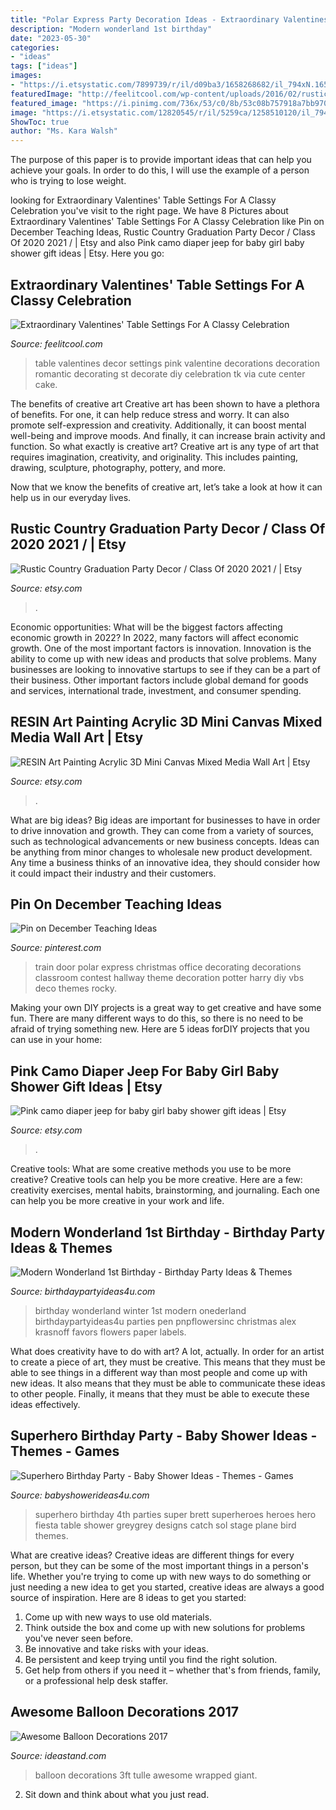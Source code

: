 ```yaml
---
title: "Polar Express Party Decoration Ideas - Extraordinary Valentines&#039; Table Settings For A Classy Celebration"
description: "Modern wonderland 1st birthday"
date: "2023-05-30"
categories:
- "ideas"
tags: ["ideas"]
images:
- "https://i.etsystatic.com/7899739/r/il/d09ba3/1658268682/il_794xN.1658268682_qgap.jpg"
featuredImage: "http://feelitcool.com/wp-content/uploads/2016/02/rustic-valentines-day-table-decor.jpg"
featured_image: "https://i.pinimg.com/736x/53/c0/8b/53c08b757918a7bb970f6bc65dbc2eb1.jpg"
image: "https://i.etsystatic.com/12820545/r/il/5259ca/1258510120/il_794xN.1258510120_j630.jpg"
ShowToc: true
author: "Ms. Kara Walsh"
---
```



The purpose of this paper is to provide important ideas that can help you achieve your goals. In order to do this, I will use the example of a person who is trying to lose weight.

	

		
looking for Extraordinary Valentines&#039; Table Settings For A Classy Celebration you've visit to the right page. We have 8 Pictures about Extraordinary Valentines&#039; Table Settings For A Classy Celebration like Pin on December Teaching Ideas, Rustic Country Graduation Party Decor / Class Of 2020 2021 / | Etsy and also Pink camo diaper jeep for baby girl baby shower gift ideas | Etsy. Here you go:
		
    
## Extraordinary Valentines&#039; Table Settings For A Classy Celebration

<img loading=lazy src="http://feelitcool.com/wp-content/uploads/2016/02/rustic-valentines-day-table-decor.jpg" onerror="this.onerror=null;this.src='https://tse1.mm.bing.net/th?id=OIP.x8zeUkkTTeokjQ9QskWJHAAAAA&amp;pid=15.1';" alt="Extraordinary Valentines&#039; Table Settings For A Classy Celebration">

_Source: feelitcool.com_

>table valentines decor settings pink valentine decorations decoration romantic decorating st decorate diy celebration tk via cute center cake. 

	

The benefits of creative art
Creative art has been shown to have a plethora of benefits. For one, it can help reduce stress and worry. It can also promote self-expression and creativity. Additionally, it can boost mental well-being and improve moods. And finally, it can increase brain activity and function.
So what exactly is creative art? Creative art is any type of art that requires imagination, creativity, and originality. This includes painting, drawing, sculpture, photography, pottery, and more.

Now that we know the benefits of creative art, let’s take a look at how it can help us in our everyday lives.

    
## Rustic Country Graduation Party Decor / Class Of 2020 2021 / | Etsy

<img loading=lazy src="https://i.etsystatic.com/7064735/r/il/f11f8b/2711180917/il_794xN.2711180917_l4jo.jpg" onerror="this.onerror=null;this.src='https://tse3.mm.bing.net/th?id=OIP.wvyD4JmSd2BKa-b4QJf1GAHaLH&amp;pid=15.1';" alt="Rustic Country Graduation Party Decor / Class Of 2020 2021 / | Etsy">

_Source: etsy.com_

>. 

	

Economic opportunities: What will be the biggest factors affecting economic growth in 2022?
In 2022, many factors will affect economic growth. One of the most important factors is innovation. Innovation is the ability to come up with new ideas and products that solve problems. Many businesses are looking to innovative startups to see if they can be a part of their business. Other important factors include global demand for goods and services, international trade, investment, and consumer spending.

    
## RESIN Art Painting Acrylic 3D Mini Canvas Mixed Media Wall Art | Etsy

<img loading=lazy src="https://i.etsystatic.com/7899739/r/il/d09ba3/1658268682/il_794xN.1658268682_qgap.jpg" onerror="this.onerror=null;this.src='https://tse4.mm.bing.net/th?id=OIP.XNlte_-fgJIefWCuSc7yQAHaFL&amp;pid=15.1';" alt="RESIN Art Painting Acrylic 3D Mini Canvas Mixed Media Wall Art | Etsy">

_Source: etsy.com_

>. 

	

What are big ideas?
Big ideas are important for businesses to have in order to drive innovation and growth. They can come from a variety of sources, such as technological advancements or new business concepts. Ideas can be anything from minor changes to wholesale new product development. Any time a business thinks of an innovative idea, they should consider how it could impact their industry and their customers.

    
## Pin On December Teaching Ideas

<img loading=lazy src="https://i.pinimg.com/736x/53/c0/8b/53c08b757918a7bb970f6bc65dbc2eb1.jpg" onerror="this.onerror=null;this.src='https://tse2.mm.bing.net/th?id=OIP.xryb0Klwdb10P6jTjtIMBQHaNK&amp;pid=15.1';" alt="Pin on December Teaching Ideas">

_Source: pinterest.com_

>train door polar express christmas office decorating decorations classroom contest hallway theme decoration potter harry diy vbs deco themes rocky. 

	

Making your own DIY projects is a great way to get creative and have some fun. There are many different ways to do this, so there is no need to be afraid of trying something new. Here are 5 ideas forDIY projects that you can use in your home: 

    
## Pink Camo Diaper Jeep For Baby Girl Baby Shower Gift Ideas | Etsy

<img loading=lazy src="https://i.etsystatic.com/12820545/r/il/5259ca/1258510120/il_794xN.1258510120_j630.jpg" onerror="this.onerror=null;this.src='https://tse1.mm.bing.net/th?id=OIP.SRARV9xZQylnWQ9klPhGxgHaJ4&amp;pid=15.1';" alt="Pink camo diaper jeep for baby girl baby shower gift ideas | Etsy">

_Source: etsy.com_

>. 

	

Creative tools: What are some creative methods you use to be more creative?
Creative tools can help you be more creative. Here are a few: creativity exercises, mental habits, brainstorming, and journaling. Each one can help you be more creative in your work and life.

    
## Modern Wonderland 1st Birthday - Birthday Party Ideas &amp; Themes

<img loading=lazy src="http://www.birthdaypartyideas4u.com/wp-content/uploads/2016/06/Modern-Wonderland-1st-Birthday-Labels.jpg" onerror="this.onerror=null;this.src='https://tse4.mm.bing.net/th?id=OIP.w83QATne0ExUALcuststAgHaLE&amp;pid=15.1';" alt="Modern Wonderland 1st Birthday - Birthday Party Ideas &amp; Themes">

_Source: birthdaypartyideas4u.com_

>birthday wonderland winter 1st modern onederland birthdaypartyideas4u parties pen pnpflowersinc christmas alex krasnoff favors flowers paper labels. 

	

What does creativity have to do with art? A lot, actually. In order for an artist to create a piece of art, they must be creative. This means that they must be able to see things in a different way than most people and come up with new ideas. It also means that they must be able to communicate these ideas to other people. Finally, it means that they must be able to execute these ideas effectively.

    
## Superhero Birthday Party - Baby Shower Ideas - Themes - Games

<img loading=lazy src="http://www.babyshowerideas4u.com/wp-content/uploads/2014/05/superhero-birthday-party-ideas-1024x753.jpg" onerror="this.onerror=null;this.src='https://tse2.mm.bing.net/th?id=OIP.lrr8qIWwOTUlQpSiPUpX6gHaFc&amp;pid=15.1';" alt="Superhero Birthday Party - Baby Shower Ideas - Themes - Games">

_Source: babyshowerideas4u.com_

>superhero birthday 4th parties super brett superheroes heroes hero fiesta table shower greygrey designs catch sol stage plane bird themes. 

	

What are creative ideas?
Creative ideas are different things for every person, but they can be some of the most important things in a person's life. Whether you're trying to come up with new ways to do something or just needing a new idea to get you started, creative ideas are always a good source of inspiration. Here are 8 ideas to get you started: 
1. Come up with new ways to use old materials.
2. Think outside the box and come up with new solutions for problems you've never seen before.
3. Be innovative and take risks with your ideas.
4. Be persistent and keep trying until you find the right solution. 
5. Get help from others if you need it – whether that's from friends, family, or a professional help desk staffer. 

    
## Awesome Balloon Decorations 2017

<img loading=lazy src="https://ideastand.com/wp-content/uploads/2016/04/balloon-decorations/21-balloon-decoration-ideas.jpg" onerror="this.onerror=null;this.src='https://tse1.mm.bing.net/th?id=OIP.eSyVALdfcWGAubUCqbPbGAHaJ3&amp;pid=15.1';" alt="Awesome Balloon Decorations 2017">

_Source: ideastand.com_

>balloon decorations 3ft tulle awesome wrapped giant. 

	

2. Sit down and think about what you just read.

